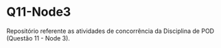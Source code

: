 # Q11-Node3
Repositório referente as atividades de concorrência da Disciplina de POD (Questão 11 - Node 3).
